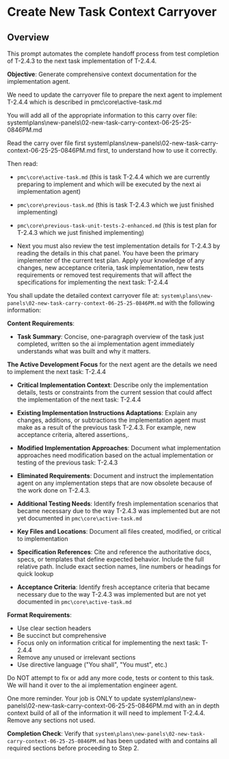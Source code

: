 # Create New Task Context Carryover

## Overview
This prompt automates the complete handoff process from test completion of T-2.4.3 to the next task implementation of T-2.4.4.

**Objective**: Generate comprehensive context documentation for the implementation agent.

We need to update the carryover file to prepare the next agent to implement T-2.4.4 which is described in pmc\core\active-task.md

You will add all of the appropriate information to this carry over file:
system\plans\new-panels\02-new-task-carry-context-06-25-25-0846PM.md

Read the carry over file first system\plans\new-panels\02-new-task-carry-context-06-25-25-0846PM.md first, to understand how to use it correctly.

Then read:
- `pmc\core\active-task.md` (this is task T-2.4.4 which we are currently preparing to implement and which will be executed by the next ai implementation agent)

- `pmc\core\previous-task.md` (this is task T-2.4.3 which we just finished implementing)

- `pmc\core\previous-task-unit-tests-2-enhanced.md` (this is test plan for T-2.4.3 which we just finished implementing)

- Next you must also review the test implementation details for T-2.4.3 by reading the details in this chat panel. You have been the primary implementer of the current test plan. Apply your knowledge of any changes, new acceptance criteria, task implementation, new tests requirements or removed test requirements that will affect the specifications for implementing the next task: T-2.4.4

You shall update the detailed context carryover file at: `system\plans\new-panels\02-new-task-carry-context-06-25-25-0846PM.md` with the following information:

**Content Requirements**:
- **Task Summary**: Concise, one-paragraph overview of the task just completed, written so the ai implementation agent immediately understands what was built and why it matters.

**The Active Development Focus** for the next agent are the details we need to implement the next task: T-2.4.4

- **Critical Implementation Context**: Describe only the implementation details, tests or constraints from the current session that could affect the implementation of the next task: T-2.4.4

- **Existing Implementation Instructions Adaptations**: Explain any changes, additions, or subtractions the implementation agent must make as a result of the previous task T-2.4.3. For example, new acceptance criteria, altered assertions,.

- **Modified Implementation Approaches**: Document what implementation approaches need modification based on the actual implementation or testing of the previous task: T-2.4.3

- **Eliminated Requirements**: Document and instruct the implementation agent on any implementation steps that are now obsolete because of the work done on T-2.4.3.

- **Additional Testing Needs**: Identify fresh implementation scenarios that became necessary due to the way T-2.4.3 was implemented but are not yet documented in `pmc\core\active-task.md`

- **Key Files and Locations**: Document all files created, modified, or critical to implementation
- **Specification References**: Cite and reference the authoritative docs, specs, or templates that define expected behavior. Include the full relative path. Include exact section names, line numbers or headings for quick lookup

- **Acceptance Criteria**: Identify fresh acceptance criteria that became necessary due to the way T-2.4.3 was implemented but are not yet documented in `pmc\core\active-task.md`

**Format Requirements**:
- Use clear section headers
- Be succinct but comprehensive
- Focus only on information critical for implementing the next task: T-2.4.4
- Remove any unused or irrelevant sections
- Use directive language ("You shall", "You must", etc.)

Do NOT attempt to fix or add any more code, tests or content to this task. We will hand it over to the ai implementation engineer agent.  

One more reminder. Your job is ONLY to update system\plans\new-panels\02-new-task-carry-context-06-25-25-0846PM.md with an in depth context build of all of the information it will need to implement T-2.4.4. Remove any sections not used.

**Completion Check**: Verify that `system\plans\new-panels\02-new-task-carry-context-06-25-25-0846PM.md` has been updated with and contains all required sections before proceeding to Step 2.